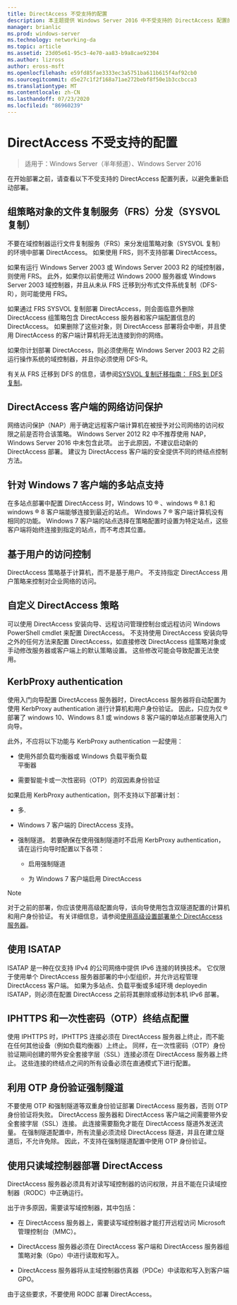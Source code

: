 ```yaml
---
title: DirectAccess 不受支持的配置
description: 本主题提供 Windows Server 2016 中不受支持的 DirectAccess 配置的列表。
manager: brianlic
ms.prod: windows-server
ms.technology: networking-da
ms.topic: article
ms.assetid: 23d05e61-95c3-4e70-aa83-b9a8cae92304
ms.author: lizross
author: eross-msft
ms.openlocfilehash: e59fd85fae3333ec3a5751ba611b615f4af92cb0
ms.sourcegitcommit: d5e27c1f2f168a71ae272bebf8f50e1b3ccbcca3
ms.translationtype: MT
ms.contentlocale: zh-CN
ms.lasthandoff: 07/23/2020
ms.locfileid: "86960239"
---
```

# <a name="directaccess-unsupported-configurations"></a>DirectAccess 不受支持的配置

>适用于：Windows Server（半年频道）、Windows Server 2016

在开始部署之前，请查看以下不受支持的 DirectAccess 配置列表，以避免重新启动部署。  

## <a name="file-replication-service-frs-distribution-of-group-policy-objects-sysvol-replications"></a><a name="bkmk_frs"></a>组策略对象的文件复制服务（FRS）分发（SYSVOL 复制）  
不要在域控制器运行文件复制服务（FRS）来分发组策略对象（SYSVOL 复制）的环境中部署 DirectAccess。 如果使用 FRS，则不支持部署 DirectAccess。  
  
如果有运行 Windows Server 2003 或 Windows Server 2003 R2 的域控制器，则使用 FRS。 此外，如果你以前使用过 Windows 2000 服务器或 Windows Server 2003 域控制器，并且从未从 FRS 迁移到分布式文件系统复制（DFS-R），则可能使用 FRS。  
  
如果通过 FRS SYSVOL 复制部署 DirectAccess，则会面临意外删除 DirectAccess 组策略包含 DirectAccess 服务器和客户端配置信息的 DirectAccess。 如果删除了这些对象，则 DirectAccess 部署将会中断，并且使用 DirectAccess 的客户端计算机将无法连接到你的网络。  
  
如果你计划部署 DirectAccess，则必须使用在 Windows Server 2003 R2 之前运行操作系统的域控制器，并且你必须使用 DFS-R。  
  
有关从 FRS 迁移到 DFS 的信息，请参阅[SYSVOL 复制迁移指南： FRS 到 DFS 复制](../../../storage/dfs-replication/migrate-sysvol-to-dfsr.md)。  
  
## <a name="network-access-protection-for-directaccess-clients"></a><a name="bkmk_nap"></a>DirectAccess 客户端的网络访问保护  
网络访问保护（NAP）用于确定远程客户端计算机在被授予对公司网络的访问权限之前是否符合该策略。 Windows Server 2012 R2 中不推荐使用 NAP，Windows Server 2016 中未包含此项。 出于此原因，不建议启动新的 DirectAccess 部署。 建议为 DirectAccess 客户端的安全提供不同的终结点控制方法。  
  
## <a name="multisite-support-for-windows-7-clients"></a><a name="bkmk_multi"></a>针对 Windows 7 客户端的多站点支持  
在多站点部署中配置 DirectAccess 时，Windows 10 &reg; 、windows &reg; 8.1 和 windows &reg; 8 客户端能够连接到最近的站点。  Windows 7 &reg; 客户端计算机没有相同的功能。 Windows 7 客户端的站点选择在策略配置时设置为特定站点，这些客户端将始终连接到指定的站点，而不考虑其位置。  
  
## <a name="user-based-access-control"></a><a name="bkmk_user"></a>基于用户的访问控制  
DirectAccess 策略基于计算机，而不是基于用户。 不支持指定 DirectAccess 用户策略来控制对企业网络的访问。  
  
## <a name="customizing-directaccess-policy"></a><a name="bkmk_policy"></a>自定义 DirectAccess 策略  
可以使用 DirectAccess 安装向导、远程访问管理控制台或远程访问 Windows PowerShell cmdlet 来配置 DirectAccess。 不支持使用 DirectAccess 安装向导之外的任何方法来配置 DirectAccess，如直接修改 DirectAccess 组策略对象或手动修改服务器或客户端上的默认策略设置。 这些修改可能会导致配置无法使用。  
  
## <a name="kerbproxy-authentication"></a><a name="bkmk_kerb"></a>KerbProxy authentication  
使用入门向导配置 DirectAccess 服务器时，DirectAccess 服务器将自动配置为使用 KerbProxy authentication 进行计算机和用户身份验证。 因此，只应为仅 &reg; 部署了 windows 10、Windows 8.1 或 windows 8 客户端的单站点部署使用入门向导。  
  
此外，不应将以下功能与 KerbProxy authentication 一起使用：  
  
-   使用外部负载均衡器或 Windows 负载平衡负载   
    平衡器  
  
-   需要智能卡或一次性密码（OTP）的双因素身份验证  
  
如果启用 KerbProxy authentication，则不支持以下部署计划：  
  
-   多.  
  
-   Windows 7 客户端的 DirectAccess 支持。  
  
-   强制隧道。 若要确保在使用强制隧道时不启用 KerbProxy authentication，请在运行向导时配置以下各项：  
  
    -   启用强制隧道  
  
    -   为 Windows 7 客户端启用 DirectAccess  
  
> [!NOTE]  
> 对于之前的部署，你应该使用高级配置向导，该向导使用包含双隧道配置的计算机和用户身份验证。 有关详细信息，请参阅[使用高级设置部署单个 DirectAccess 服务器](../../remote-access/directaccess/single-server-advanced/Deploy-a-Single-DirectAccess-Server-with-Advanced-Settings.md)。  
  
## <a name="using-isatap"></a><a name="bkmk_isa"></a>使用 ISATAP  
ISATAP 是一种在仅支持 IPv4 的公司网络中提供 IPv6 连接的转换技术。 它仅限于使用单个 DirectAccess 服务器部署的中小型组织，并允许远程管理 DirectAccess 客户端。 如果为多站点、负载平衡或多域环境 deployedin ISATAP，则必须在配置 DirectAccess 之前将其删除或移动到本机 IPv6 部署。  
  
## <a name="iphttps-and-one-time-password-otp-endpoint-configuration"></a><a name="bkmk_iphttps"></a>IPHTTPS 和一次性密码（OTP）终结点配置  
使用 IPHTTPS 时，IPHTTPS 连接必须在 DirectAccess 服务器上终止，而不能在任何其他设备（例如负载均衡器）上终止。 同样，在一次性密码（OTP）身份验证期间创建的带外安全套接字层（SSL）连接必须在 DirectAccess 服务器上终止。 这些连接的终结点之间的所有设备必须在直通模式下进行配置。  
  
## <a name="force-tunnel-with-otp-authentication"></a><a name="bkmk_ft"></a>利用 OTP 身份验证强制隧道  
不要使用 OTP 和强制隧道等双重身份验证部署 DirectAccess 服务器，否则 OTP 身份验证将失败。 DirectAccess 服务器和 DirectAccess 客户端之间需要带外安全套接字层（SSL）连接。 此连接需要豁免才能在 DirectAccess 隧道外发送流量。 在强制隧道配置中，所有流量必须流经 DirectAccess 隧道，并且在建立隧道后，不允许免除。 因此，不支持在强制隧道配置中使用 OTP 身份验证。  
  
## <a name="deploying-directaccess-with-a-read-only-domain-controller"></a><a name="bkmk_rodc"></a>使用只读域控制器部署 DirectAccess  
DirectAccess 服务器必须具有对读写域控制器的访问权限，并且不能在只读域控制器（RODC）中正确运行。  
  
出于许多原因，需要读写域控制器，其中包括：  
  
-   在 DirectAccess 服务器上，需要读写域控制器才能打开远程访问 Microsoft 管理控制台（MMC）。  
  
-   DirectAccess 服务器必须在 DirectAccess 客户端和 DirectAccess 服务器组策略对象（Gpo）中进行读取和写入。  
  
-   DirectAccess 服务器将从主域控制器仿真器（PDCe）中读取和写入到客户端 GPO。  
  
由于这些要求，不要使用 RODC 部署 DirectAccess。  
  
